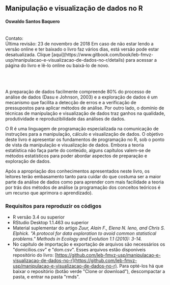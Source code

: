 ## Manipulação e visualização de dados no R
#### Oswaldo Santos Baquero
<br>
Contato: <baquero@usp.br>
<br>
Última revisão: 23 de novembro de 2018  
Em caso de não estar lendo a versão online e ter baixado o livro faz vários dias, está versão pode estar desatualizada.  
Clique [aqui](https://www.gitbook.com/book/leb-fmvz-usp/manipulacao-e-visualizacao-de-dados-no-r/details) para acessar a página do livro e lê-lo online ou baixá-lo de novo.
<br><br><br><br>

A preparação de dados facilmente compreende 80% do processo de análise de dados (Dasu e Johnson, 2003) e a exploração de dados é um mecanismo que facilita a detecção de erros e a verificação de pressupostos para aplicar métodos de análise. Por outro lado, o domínio de técnicas de manipulação e visualização de dados traz ganhos na qualidade, produtividade e reproduzibilidade das análises de dados.  

O R é uma linguagem de programação especializada na comunicação de instruções para a manipulação, cálculo e visualização de dados. O objetivo deste livro é apresentar os fundamentos de programação no R, sob o ponto de vista da manipulação e visualização de dados. Embora a teoria estatística não faça parte do conteúdo, alguns capítulos valem-se de métodos estatísticos para poder abordar aspectos de preparação e exploração de dados.  

Após a apropriação dos conhecimentos apresentados neste livro, os leitores terão embasamento tanto para cuidar do que costuma ser a maior parte da análise de dados como para aprender com mais facilidade a teoria por trás dos métodos de análise (a programação dos conceitos teóricos é um recurso que aprimora o aprendizado).

### Requisitos para reproduzir os códigos

* R versão 3.4 ou superior
* RStudio Desktop 1.1.463 ou superior
* Material suplementar do artigo *Zuur, Alain F., Elena N. Ieno, and Chris S. Elphick. "A protocol for data exploration to avoid common statistical problems." Methods in Ecology and Evolution 1.1 (2010): 3-14.*
* No capítulo de importação e exportação de arquivos são necessários os "domicilios.csv" e "dom.csv". Esses arquivos estão disponíveis repositório do livro: [https://github.com/leb-fmvz-usp/manipulacao-e-visualizacao-de-dados-no-r](https://github.com/leb-fmvz-usp/manipulacao-e-visualizacao-de-dados-no-r). Para opté-los há que baixar o repositório (botão verde "Clone or download"), descompactar a pasta, e entrar na pasta "rmds".